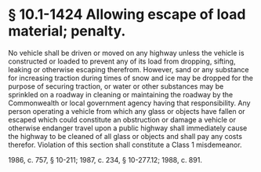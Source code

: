 # § 10.1-1424 Allowing escape of load material; penalty.

<p>No vehicle shall be driven or moved on any highway unless the vehicle is constructed or loaded to prevent any of its load from dropping, sifting, leaking or otherwise escaping therefrom. However, sand or any substance for increasing traction during times of snow and ice may be dropped for the purpose of securing traction, or water or other substances may be sprinkled on a roadway in cleaning or maintaining the roadway by the Commonwealth or local government agency having that responsibility. Any person operating a vehicle from which any glass or objects have fallen or escaped which could constitute an obstruction or damage a vehicle or otherwise endanger travel upon a public highway shall immediately cause the highway to be cleaned of all glass or objects and shall pay any costs therefor. Violation of this section shall constitute a Class 1 misdemeanor.</p><p>1986, c. 757, § 10-211; 1987, c. 234, § 10-277.12; 1988, c. 891.</p>